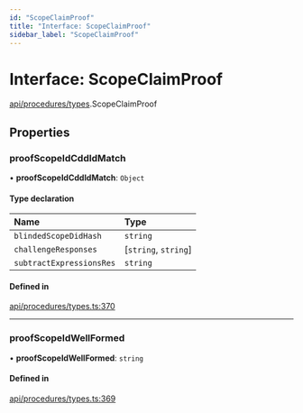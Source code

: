 ```yaml
---
id: "ScopeClaimProof"
title: "Interface: ScopeClaimProof"
sidebar_label: "ScopeClaimProof"
---
```


# Interface: ScopeClaimProof

[api/procedures/types](../../../../../modules/API/Procedures/Types/Types.md).ScopeClaimProof

## Properties

### proofScopeIdCddIdMatch

• **proofScopeIdCddIdMatch**: `Object`

#### Type declaration

| Name | Type |
| :------ | :------ |
| `blindedScopeDidHash` | `string` |
| `challengeResponses` | [`string`, `string`] |
| `subtractExpressionsRes` | `string` |

#### Defined in

[api/procedures/types.ts:370](https://github.com/PolymeshAssociation/polymesh-sdk/blob/15be87e8/src/api/procedures/types.ts#L370)

___

### proofScopeIdWellFormed

• **proofScopeIdWellFormed**: `string`

#### Defined in

[api/procedures/types.ts:369](https://github.com/PolymeshAssociation/polymesh-sdk/blob/15be87e8/src/api/procedures/types.ts#L369)
